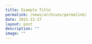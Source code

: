 ```yaml
---
title: Example Title
permalink: /news/archives/permalink/
date: 2021-12-27
layout: post
description: ""
image: ""
---
```

